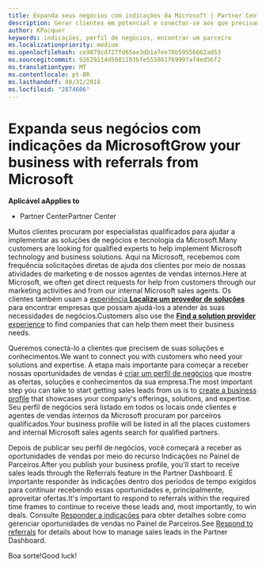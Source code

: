 ```yaml
---
title: Expanda seus negócios com indicações da Microsoft | Partner Center
description: Gerar clientes em potencial e conectar-se aos que precisam de ajuda para implementar produtos e soluções da Microsoft.
author: KPacquer
keywords: indicações, perfil de negócios, encontrar um parceiro
ms.localizationpriority: medium
ms.openlocfilehash: ce9879cd727fd65ae3db1a7ee78b59556662ad53
ms.sourcegitcommit: 92629114d5081103bfe555081f69997af4ed56f2
ms.translationtype: MT
ms.contentlocale: pt-BR
ms.lasthandoff: 08/31/2018
ms.locfileid: "2874606"
---
```

<!-- FWLink:  https://go.microsoft.com/fwlink/?linkid=849775 (top of page) -->

# <a name="grow-your-business-with-referrals-from-microsoft"></a><span data-ttu-id="0071b-104">Expanda seus negócios com indicações da Microsoft</span><span class="sxs-lookup"><span data-stu-id="0071b-104">Grow your business with referrals from Microsoft</span></span>

**<span data-ttu-id="0071b-105">Aplicável a</span><span class="sxs-lookup"><span data-stu-id="0071b-105">Applies to</span></span>**

-  <span data-ttu-id="0071b-106">Partner Center</span><span class="sxs-lookup"><span data-stu-id="0071b-106">Partner Center</span></span>

<span data-ttu-id="0071b-107">Muitos clientes procuram por especialistas qualificados para ajudar a implementar as soluções de negócios e tecnologia da Microsoft.</span><span class="sxs-lookup"><span data-stu-id="0071b-107">Many customers are looking for qualified experts to help implement Microsoft technology and business solutions.</span></span> <span data-ttu-id="0071b-108">Aqui na Microsoft, recebemos com frequência solicitações diretas de ajuda dos clientes por meio de nossas atividades de marketing e de nossos agentes de vendas internos.</span><span class="sxs-lookup"><span data-stu-id="0071b-108">Here at Microsoft, we often get direct requests for help from customers through our marketing activities and from our internal Microsoft sales agents.</span></span> <span data-ttu-id="0071b-109">Os clientes também usam a [experiência **Localize um provedor de soluções**](https://www.microsoft.com/solution-providers/search) para encontrar empresas que possam ajudá-los a atender às suas necessidades de negócios.</span><span class="sxs-lookup"><span data-stu-id="0071b-109">Customers also use the [**Find a solution provider** experience](https://www.microsoft.com/solution-providers/search) to find companies that can help them meet their business needs.</span></span> 

<span data-ttu-id="0071b-110">Queremos conectá-lo a clientes que precisem de suas soluções e conhecimentos.</span><span class="sxs-lookup"><span data-stu-id="0071b-110">We want to connect you with customers who need your solutions and expertise.</span></span> <span data-ttu-id="0071b-111">A etapa mais importante para começar a receber nossas oportunidades de vendas é [criar um perfil de negócios](create-a-marketing-profile.md) que mostre as ofertas, soluções e conhecimentos da sua empresa.</span><span class="sxs-lookup"><span data-stu-id="0071b-111">The most important step you can take to start getting sales leads from us is to [create a business profile](create-a-marketing-profile.md) that showcases your company's offerings, solutions, and expertise.</span></span> <span data-ttu-id="0071b-112">Seu perfil de negócios será listado em todos os locais onde clientes e agentes de vendas internos da Microsoft procuram por parceiros qualificados.</span><span class="sxs-lookup"><span data-stu-id="0071b-112">Your business profile will be listed in all the places customers and internal Microsoft sales agents search for qualified partners.</span></span> 

 <span data-ttu-id="0071b-113">Depois de publicar seu perfil de negócios, você começará a receber as oportunidades de vendas por meio do recurso Indicações no Painel de Parceiros.</span><span class="sxs-lookup"><span data-stu-id="0071b-113">After you publish your business profile, you'll start to receive sales leads through the Referrals feature in the Partner Dashboard.</span></span> <span data-ttu-id="0071b-114">É importante responder às indicações dentro dos períodos de tempo exigidos para continuar recebendo essas oportunidades e, principalmente, aproveitar ofertas.</span><span class="sxs-lookup"><span data-stu-id="0071b-114">It's important to respond to referrals within the required time frames to continue to receive these leads and, most importantly, to win deals.</span></span> <span data-ttu-id="0071b-115">Consulte [Responder a indicações](responding-to-referrals.md) para obter detalhes sobre como gerenciar oportunidades de vendas no Painel de Parceiros.</span><span class="sxs-lookup"><span data-stu-id="0071b-115">See [Respond to referrals](responding-to-referrals.md) for details about how to manage sales leads in the Partner Dashboard.</span></span>  

<span data-ttu-id="0071b-116">Boa sorte!</span><span class="sxs-lookup"><span data-stu-id="0071b-116">Good luck!</span></span>

<!-- 
*  [Analyze your business profile](analyze-your-marketing-profile.md) Regularly review and optimize your business profile to make sure you’re getting in front of your target customers.
-->
